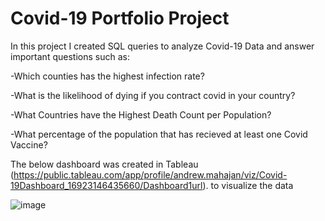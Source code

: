 # Covid-19 Portfolio Project

In this project I created SQL queries to analyze Covid-19 Data and answer important questions such as:

-Which counties has the highest infection rate?

-What is the likelihood of dying if you contract covid in your country?

-What Countries have the Highest Death Count per Population?

-What percentage of the population that has recieved at least one Covid Vaccine?



 The below dashboard was created in Tableau (https://public.tableau.com/app/profile/andrew.mahajan/viz/Covid-19Dashboard_16923146435660/Dashboard1url). to visualize the data

![image](https://github.com/AndrewMahajan/PortfolioProjects/assets/1800480/c89bf900-ed27-421d-a5f0-57a4c2f26739)





